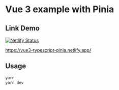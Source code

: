 # Vue 3 example with Pinia

## Link Demo

[![Netlify Status](https://api.netlify.com/api/v1/badges/1f7917d9-ad45-4e7f-9058-e9fcf0eb3ada/deploy-status)](https://app.netlify.com/sites/vue3-typescript-pinia/deploys)

https://vue3-typescript-pinia.netlify.app/

## Usage

```sh
yarn
yarn dev
```
